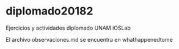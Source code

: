 # diplomado20182

Ejercicios y actividades diplomado UNAM iOSLab


El archivo observaciones.md se encuentra en whathappenedtome 
